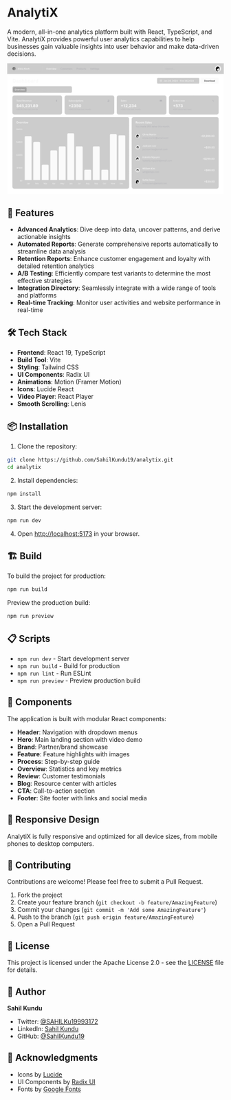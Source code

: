 # AnalytiX

A modern, all-in-one analytics platform built with React, TypeScript, and Vite. AnalytiX provides powerful user analytics capabilities to help businesses gain valuable insights into user behavior and make data-driven decisions.

![AnalytiX Dashboard](src/assets/hero-banner.png)

## 🚀 Features

- **Advanced Analytics**: Dive deep into data, uncover patterns, and derive actionable insights
- **Automated Reports**: Generate comprehensive reports automatically to streamline data analysis
- **Retention Reports**: Enhance customer engagement and loyalty with detailed retention analytics
- **A/B Testing**: Efficiently compare test variants to determine the most effective strategies
- **Integration Directory**: Seamlessly integrate with a wide range of tools and platforms
- **Real-time Tracking**: Monitor user activities and website performance in real-time

## 🛠️ Tech Stack

- **Frontend**: React 19, TypeScript
- **Build Tool**: Vite
- **Styling**: Tailwind CSS
- **UI Components**: Radix UI
- **Animations**: Motion (Framer Motion)
- **Icons**: Lucide React
- **Video Player**: React Player
- **Smooth Scrolling**: Lenis

## 📦 Installation

1. Clone the repository:
```bash
git clone https://github.com/SahilKundu19/analytix.git
cd analytix
```

2. Install dependencies:
```bash
npm install
```

3. Start the development server:
```bash
npm run dev
```

4. Open [http://localhost:5173](http://localhost:5173) in your browser.

## 🏗️ Build

To build the project for production:

```bash
npm run build
```

Preview the production build:

```bash
npm run preview
```

## 📋 Scripts

- `npm run dev` - Start development server
- `npm run build` - Build for production
- `npm run lint` - Run ESLint
- `npm run preview` - Preview production build

## 🎨 Components

The application is built with modular React components:

- **Header**: Navigation with dropdown menus
- **Hero**: Main landing section with video demo
- **Brand**: Partner/brand showcase
- **Feature**: Feature highlights with images
- **Process**: Step-by-step guide
- **Overview**: Statistics and key metrics
- **Review**: Customer testimonials
- **Blog**: Resource center with articles
- **CTA**: Call-to-action section
- **Footer**: Site footer with links and social media

## 📱 Responsive Design

AnalytiX is fully responsive and optimized for all device sizes, from mobile phones to desktop computers.

## 🤝 Contributing

Contributions are welcome! Please feel free to submit a Pull Request.

1. Fork the project
2. Create your feature branch (`git checkout -b feature/AmazingFeature`)
3. Commit your changes (`git commit -m 'Add some AmazingFeature'`)
4. Push to the branch (`git push origin feature/AmazingFeature`)
5. Open a Pull Request

## 📄 License

This project is licensed under the Apache License 2.0 - see the [LICENSE](LICENSE) file for details.

## 👤 Author

**Sahil Kundu**
- Twitter: [@SAHILKu19993172](https://x.com/SAHILKu19993172)
- LinkedIn: [Sahil Kundu](https://www.linkedin.com/in/sahil-kundu-122a7b23a/)
- GitHub: [@SahilKundu19](https://github.com/SahilKundu19)

## 🙏 Acknowledgments

- Icons by [Lucide](https://lucide.dev/)
- UI Components by [Radix UI](https://www.radix-ui.com/)
- Fonts by [Google Fonts](https://fonts.google.com/)
